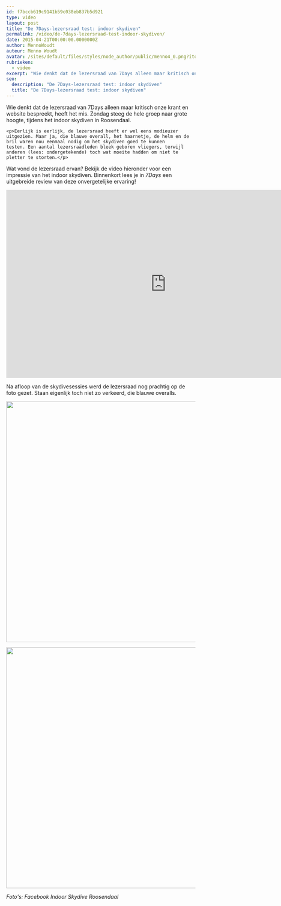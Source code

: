 ```yaml
---
id: f7bccb619c9141b59c038eb837b5d921
type: video
layout: post
title: "De 7Days-lezersraad test: indoor skydiven"
permalink: /video/de-7days-lezersraad-test-indoor-skydiven/
date: 2015-04-21T00:00:00.0000000Z
author: MennoWoudt
auteur: Menno Woudt
avatar: /sites/default/files/styles/node_author/public/menno4_0.png?itok=5KD7Yfz3
rubrieken:
  - video
excerpt: "Wie denkt dat de lezersraad van 7Days alleen maar kritisch onze krant en website bespreekt, heeft het mis. Zondag steeg de hele groep naar grote hoogte, tijdens het indoor skydiven in Roosendaal.  "
seo:
  description: "De 7Days-lezersraad test: indoor skydiven"
  title: "De 7Days-lezersraad test: indoor skydiven"
---
```

Wie denkt dat de lezersraad van 7Days alleen maar kritisch onze krant en website bespreekt, heeft het mis. Zondag steeg de hele groep naar grote hoogte, tijdens het indoor skydiven in Roosendaal.  

    <p>Eerlijk is eerlijk, de lezersraad heeft er wel eens modieuzer uitgezien. Maar ja, die blauwe overall, het haarnetje, de helm en de bril waren nou eenmaal nodig om het skydiven goed te kunnen testen. Een aantal lezersraadleden bleek geboren vliegers, terwijl anderen (lees: ondergetekende) toch wat moeite hadden om niet te pletter te storten.</p>
<p>Wat vond de lezersraad ervan? Bekijk de video hieronder voor een impressie van het indoor skydiven. Binnenkort lees je in <em>7Days</em> een uitgebreide review van deze onvergetelijke ervaring!</p>
<p><iframe allowfullscreen="" frameborder="0" height="500" scrolling="no" src="https://www.youtube.com/embed/ajkq8k-4ro0" width="850"></iframe></p>
<p>Na afloop van de skydivesessies werd de lezersraad nog prachtig op de foto gezet. Staan eigenlijk toch niet zo verkeerd, die blauwe overalls.</p>
<p><div class="media media-element-container media-default"><div id="file-2899" class="file file-image file-image-jpeg">

        
  
  <div class="content">
    <img height="640" width="960" class="media-element file-default" src="/sites/default/files/11006410_970917289594839_8892331450692902335_n.jpg" alt="">  </div>

  
</div>
</div>
<p><div class="media media-element-container media-default"><div id="file-2898" class="file file-image file-image-jpeg">

        
  
  <div class="content">
    <img height="640" width="960" class="media-element file-default" src="/sites/default/files/10928849_970917562928145_8603388015821445266_n.jpg" alt="">  </div>

  
</div>
</div>
<p><em>Foto's: Facebook Indoor Skydive Roosendaal</em></p>  
